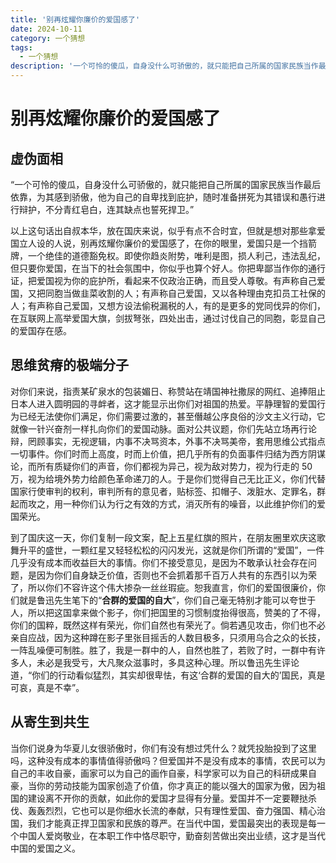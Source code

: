 ```yaml
---
title: '别再炫耀你廉价的爱国感了'
date: 2024-10-11
category: 一个猜想
tags:
  - 一个猜想
description: '一个可怜的傻瓜，自身没什么可骄傲的，就只能把自己所属的国家民族当作最后依靠，为其感到骄傲，他为自己的自卑找到庇护，随时准备拼死为其错误和愚行进行辩护，不分青红皂白，连其缺点也誓死捍卫'
---
```


# 别再炫耀你廉价的爱国感了

## 虚伪面相

“一个可怜的傻瓜，自身没什么可骄傲的，就只能把自己所属的国家民族当作最后依靠，为其感到骄傲，他为自己的自卑找到庇护，随时准备拼死为其错误和愚行进行辩护，不分青红皂白，连其缺点也誓死捍卫。”

以上这句话出自叔本华，放在国庆来说，似乎有点不合时宜，但就是想对那些拿爱国立人设的人说，别再炫耀你廉价的爱国感了，在你的眼里，爱国只是一个挡箭牌，一个绝佳的道德豁免权。即使你趋炎附势，唯利是图，损人利己，违法乱纪，但只要你爱国，在当下的社会氛围中，你似乎也算个好人。你把卑鄙当作你的通行证，把爱国视为你的庇护所，看起来不仅政治正确，而且受人尊敬。有声称自己爱国，又把同胞当做韭菜收割的人；有声称自己爱国，又以各种理由克扣员工社保的人；有声称自己爱国，又想方设法偷税漏税的人，有的是更多的党同伐异的你们，在互联网上高举爱国大旗，剑拔弩张，四处出击，通过讨伐自己的同胞，彰显自己的爱国存在感。

## 思维贫瘠的极端分子

对你们来说，指责某矿泉水的包装媚日、称赞站在靖国神社撒尿的网红、追捧阻止日本人进入圆明园的寻衅者，这才能显示出你们对祖国的热爱。平静理智的爱国行为已经无法使你们满足，你们需要过激的，甚至僭越公序良俗的沙文主义行动，它就像一针兴奋剂一样扎向你们的爱国动脉。面对公共议题，你们先站立场再行论辩，罔顾事实，无视逻辑，内事不决骂资本，外事不决骂美帝，套用思维公式指点一切事件。你们时而上高度，时而上价值，把几乎所有的负面事件归结为西方阴谋论，而所有质疑你们的声音，你们都视为异己，视为敌对势力，视为行走的 50 万，视为给境外势力给颜色革命递刀的人。于是你们觉得自己无比正义，你们代替国家行使审判的权利，审判所有的意见者，贴标签、扣帽子、泼脏水、定罪名，群起而攻之，用一种你们认为行之有效的方式，消灭所有的噪音，以此维护你们的爱国荣光。

到了国庆这一天，你们复制一段文案，配上五星红旗的照片，在朋友圈里欢庆这歌舞升平的盛世，一颗红星又轻轻松松的闪闪发光，这就是你们所谓的“爱国”，一件几乎没有成本而收益巨大的事情。你们不接受意见，是因为不敢承认社会存在问题，是因为你们自身缺乏价值，否则也不会抓着那千百万人共有的东西引以为荣了，所以你们不容许这个伟大掺杂一丝丝瑕疵。恕我直言，你们的爱国很廉价，你们就是鲁迅先生笔下的“**合群的爱国的自大**”，你们自己毫无特别才能可以夸世于人，所以把这国拿来做个影子，你们把国里的习惯制度抬得很高，赞美的了不得，你们的国粹，既然这样有荣光，你们自然也有荣光了。倘若遇见攻击，你们也不必亲自应战，因为这种蹲在影子里张目摇舌的人数目极多，只须用乌合之众的长技，一阵乱噪便可制胜。胜了，我是一群中的人，自然也胜了，若败了时，一群中有许多人，未必是我受亏，大凡聚众滋事时，多具这种心理。所以鲁迅先生评论道，“你们的行动看似猛烈，其实却很卑怯，有这‘合群的爱国的自大的’国民，真是可哀，真是不幸”。

## 从寄生到共生

当你们说身为华夏儿女很骄傲时，你们有没有想过凭什么？就凭投胎投到了这里吗，这种没有成本的事情值得骄傲吗？但爱国并不是没有成本的事情，农民可以为自己的丰收自豪，画家可以为自己的画作自豪，科学家可以为自己的科研成果自豪，当你的劳动技能为国家创造了价值，你才真正的能以强大的国家为傲，因为祖国的建设离不开你的贡献，如此你的爱国才显得有分量。爱国并不一定要鞭挞杀伐、轰轰烈烈，它也可以是你细水长流的奉献，只有理性爱国、奋力强国、精心治国，我们才能真正捍卫国家和民族的尊严。在当代中国，爱国最突出的表现是每一个中国人爱岗敬业，在本职工作中恪尽职守，勤奋刻苦做出突出业绩，这才是当代中国的爱国之义。
